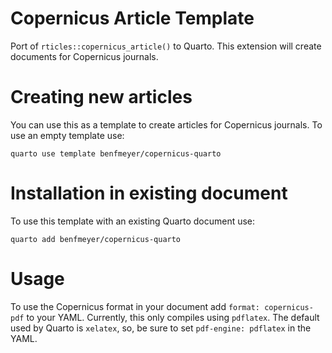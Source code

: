 # Copernicus Article Template

Port of `rticles::copernicus_article()` to Quarto. This extension will create documents for Copernicus journals. 

# Creating new articles

You can use this as a template to create articles for Copernicus journals. To use an empty template use:

`quarto use template benfmeyer/copernicus-quarto`

# Installation in existing document

To use this template with an existing Quarto document use:

`quarto add benfmeyer/copernicus-quarto`

# Usage

To use the Copernicus format in your document add `format: copernicus-pdf` to your YAML. Currently, this only compiles using `pdflatex`. The default used by Quarto is `xelatex`, so, be sure to set `pdf-engine: pdflatex` in the YAML.



